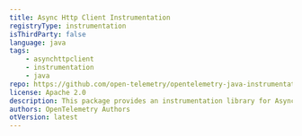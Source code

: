 ```yaml
---
title: Async Http Client Instrumentation
registryType: instrumentation
isThirdParty: false
language: java
tags:
    - asynchttpclient
    - instrumentation
    - java
repo: https://github.com/open-telemetry/opentelemetry-java-instrumentation/tree/main/instrumentation/async-http-client
license: Apache 2.0
description: This package provides an instrumentation library for Async Http Client
authors: OpenTelemetry Authors
otVersion: latest
---
```

